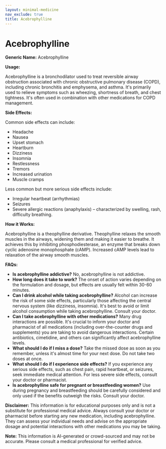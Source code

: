 ```yaml
---
layout: minimal-medicine
nav_exclude: true
title: Acebrophylline
---
```


# Acebrophylline

**Generic Name:** Acebrophylline

**Usage:**

Acebrophylline is a bronchodilator used to treat reversible airway obstruction associated with chronic obstructive pulmonary disease (COPD), including chronic bronchitis and emphysema, and asthma.  It's primarily used to relieve symptoms such as wheezing, shortness of breath, and chest tightness.  It's often used in combination with other medications for COPD management.

**Side Effects:**

Common side effects can include:

* Headache
* Nausea
* Upset stomach
* Heartburn
* Dizziness
* Insomnia
* Restlessness
* Tremors
* Increased urination
* Muscle cramps

Less common but more serious side effects include:

* Irregular heartbeat (arrhythmias)
* Seizures
* Severe allergic reactions (anaphylaxis) – characterized by swelling, rash, difficulty breathing.


**How it Works:**

Acebrophylline is a theophylline derivative.  Theophylline relaxes the smooth muscles in the airways, widening them and making it easier to breathe.  It achieves this by inhibiting phosphodiesterase, an enzyme that breaks down cyclic adenosine monophosphate (cAMP). Increased cAMP levels lead to relaxation of the airway smooth muscles.

**FAQs:**

* **Is acebrophylline addictive?** No, acebrophylline is not addictive.
* **How long does it take to work?** The onset of action varies depending on the formulation and dosage, but effects are usually felt within 30-60 minutes.
* **Can I drink alcohol while taking acebrophylline?**  Alcohol can increase the risk of some side effects, particularly those affecting the central nervous system (like dizziness, insomnia). It's best to avoid or limit alcohol consumption while taking acebrophylline.  Consult your doctor.
* **Can I take acebrophylline with other medications?**  Many drug interactions are possible.  It's crucial to inform your doctor and pharmacist of all medications (including over-the-counter drugs and supplements) you are taking to avoid dangerous interactions.  Certain antibiotics, cimetidine, and others can significantly affect acebrophylline levels.
* **What should I do if I miss a dose?** Take the missed dose as soon as you remember, unless it's almost time for your next dose. Do not take two doses at once.
* **What should I do if I experience side effects?** If you experience any serious side effects, such as chest pain, rapid heartbeat, or seizures, seek immediate medical attention. For less severe side effects, consult your doctor or pharmacist.
* **Is acebrophylline safe for pregnant or breastfeeding women?**  Use during pregnancy and breastfeeding should be carefully considered and only used if the benefits outweigh the risks. Consult your doctor.


**Disclaimer:** This information is for educational purposes only and is not a substitute for professional medical advice. Always consult your doctor or pharmacist before starting any new medication, including acebrophylline.  They can assess your individual needs and advise on the appropriate dosage and potential interactions with other medications you may be taking.


**Note:** This information is AI-generated or crowd-sourced and may not be accurate. Please consult a medical professional for verified advice.